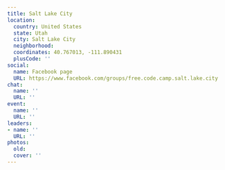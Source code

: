 ```yaml
---
title: Salt Lake City
location:
  country: United States
  state: Utah
  city: Salt Lake City
  neighborhood: 
  coordinates: 40.767013, -111.890431
  plusCode: ''
social:
  name: Facebook page
  URL: https://www.facebook.com/groups/free.code.camp.salt.lake.city
chat:
  name: ''
  URL: ''
event:
  name: ''
  URL: ''
leaders:
- name: ''
  URL: ''
photos:
  old: 
  cover: ''
---
```

